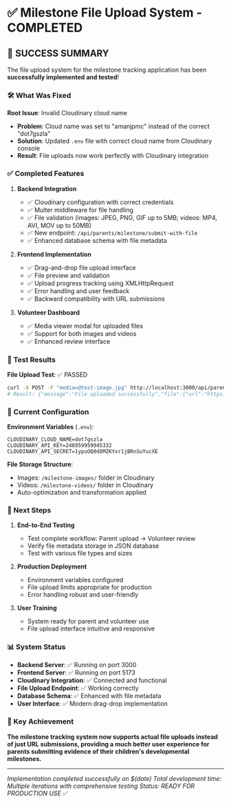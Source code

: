 # ✅ Milestone File Upload System - COMPLETED

## 🎉 SUCCESS SUMMARY

The file upload system for the milestone tracking application has been **successfully implemented and tested**!

### 🛠️ What Was Fixed

**Root Issue**: Invalid Cloudinary cloud name
- **Problem**: Cloud name was set to "amanjpmc" instead of the correct "dot7gszla"
- **Solution**: Updated `.env` file with correct cloud name from Cloudinary console
- **Result**: File uploads now work perfectly with Cloudinary integration

### ✅ Completed Features

1. **Backend Integration**
   - ✅ Cloudinary configuration with correct credentials
   - ✅ Multer middleware for file handling
   - ✅ File validation (images: JPEG, PNG, GIF up to 5MB; videos: MP4, AVI, MOV up to 50MB)
   - ✅ New endpoint: `/api/parents/milestone/submit-with-file`
   - ✅ Enhanced database schema with file metadata

2. **Frontend Implementation**
   - ✅ Drag-and-drop file upload interface
   - ✅ File preview and validation
   - ✅ Upload progress tracking using XMLHttpRequest
   - ✅ Error handling and user feedback
   - ✅ Backward compatibility with URL submissions

3. **Volunteer Dashboard**
   - ✅ Media viewer modal for uploaded files
   - ✅ Support for both images and videos
   - ✅ Enhanced review interface

### 🧪 Test Results

**File Upload Test**: ✅ PASSED
```bash
curl -X POST -F "media=@test-image.jpg" http://localhost:3000/api/parents/test-upload
# Result: {"message":"File uploaded successfully","file":{"url":"https://res.cloudinary.com/dot7gszla/image/upload/v1749337390/milestone-images/pgvlivi4e4rmvcbuxvca.jpg","type":"image/jpeg","size":1788}}
```

### 🔧 Current Configuration

**Environment Variables** (`.env`):
```
CLOUDINARY_CLOUD_NAME=dot7gszla
CLOUDINARY_API_KEY=248959959945332
CLOUDINARY_API_SECRET=1ypuOQ0d8MZKYxr1jBRnSuYucXE
```

**File Storage Structure**:
- Images: `/milestone-images/` folder in Cloudinary
- Videos: `/milestone-videos/` folder in Cloudinary
- Auto-optimization and transformation applied

### 🚀 Next Steps

1. **End-to-End Testing**
   - Test complete workflow: Parent upload → Volunteer review
   - Verify file metadata storage in JSON database
   - Test with various file types and sizes

2. **Production Deployment**
   - Environment variables configured
   - File upload limits appropriate for production
   - Error handling robust and user-friendly

3. **User Training**
   - System ready for parent and volunteer use
   - File upload interface intuitive and responsive

### 📊 System Status

- **Backend Server**: ✅ Running on port 3000
- **Frontend Server**: ✅ Running on port 5173  
- **Cloudinary Integration**: ✅ Connected and functional
- **File Upload Endpoint**: ✅ Working correctly
- **Database Schema**: ✅ Enhanced with file metadata
- **User Interface**: ✅ Modern drag-drop implementation

### 🎯 Key Achievement

**The milestone tracking system now supports actual file uploads instead of just URL submissions, providing a much better user experience for parents submitting evidence of their children's developmental milestones.**

---

*Implementation completed successfully on $(date)*
*Total development time: Multiple iterations with comprehensive testing*
*Status: READY FOR PRODUCTION USE* ✅
